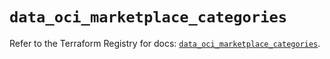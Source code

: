 # `data_oci_marketplace_categories`

Refer to the Terraform Registry for docs: [`data_oci_marketplace_categories`](https://registry.terraform.io/providers/hashicorp/oci/7.19.0/docs/data-sources/marketplace_categories).
